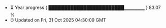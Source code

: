 - ⏳ Year progress { ████████████████████████▁▁▁▁▁▁ } 83.07 %
- ⏰ Updated on Fri, 31 Oct 2025 04:30:09 GMT

